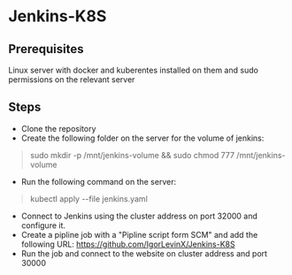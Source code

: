 # Jenkins-K8S

## Prerequisites
Linux server with docker and kuberentes installed on them and sudo permissions on the relevant server

## Steps
- Clone the repository
- Create the following folder on the server for the volume of jenkins:
>sudo mkdir -p /mnt/jenkins-volume && sudo chmod 777 /mnt/jenkins-volume
- Run the following command on the server:
>kubectl apply --file jenkins.yaml
- Connect to Jenkins using the cluster address on port 32000 and configure it.
- Create a pipline job with a "Pipline script form SCM" and add the following URL: https://github.com/IgorLevinX/Jenkins-K8S
- Run the job and connect to the website on cluster address and port 30000

